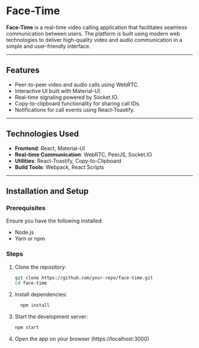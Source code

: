 # Face-Time

**Face-Time** is a real-time video calling application that facilitates seamless communication between users. The platform is built using modern web technologies to deliver high-quality video and audio communication in a simple and user-friendly interface.

---

## Features
- Peer-to-peer video and audio calls using WebRTC.
- Interactive UI built with Material-UI.
- Real-time signaling powered by Socket.IO.
- Copy-to-clipboard functionality for sharing call IDs.
- Notifications for call events using React-Toastify.

---

## Technologies Used
- **Frontend**: React, Material-UI
- **Real-time Communication**: WebRTC, PeerJS, Socket.IO
- **Utilities**: React-Toastify, Copy-to-Clipboard
- **Build Tools**: Webpack, React Scripts

---

## Installation and Setup

### Prerequisites
Ensure you have the following installed:
- Node.js
- Yarn or npm

### Steps
1. Clone the repository:
   ```bash
   git clone https://github.com/your-repo/face-time.git
   cd face-time
2. Install dependencies:
    ```bash
      npm install
    ```
3. Start the development server:
   ```bash
   npm start
4. Open the app on your browser (https://localhost:3000)

